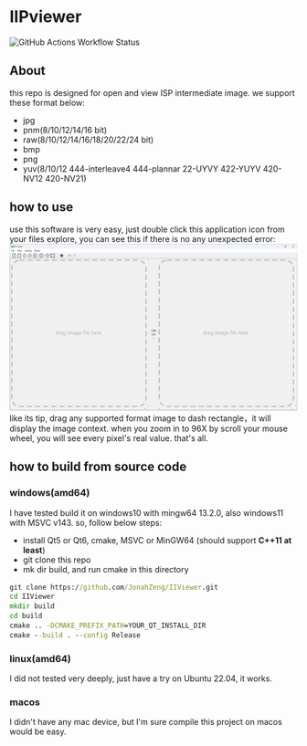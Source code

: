 # IIPviewer

![GitHub Actions Workflow Status](https://img.shields.io/github/actions/workflow/status/JonahZeng/IIViewer/cmake-windows-platform.yml)
## About
this repo is designed for open and view ISP intermediate image. we support these format below:
- jpg
- pnm(8/10/12/14/16 bit)
- raw(8/10/12/14/16/18/20/22/24 bit)
- bmp
- png
- yuv(8/10/12 444-interleave4 444-plannar 22-UYVY 422-YUYV 420-NV12 420-NV21)

## how to use
use this software is very easy, just double click this application icon from your files explore, you can see this if there is no any unexpected error:
![main-ui](./doc/image/main-ui.png)
like its tip, drag any supported format image to dash rectangle，it will display the image context. when you zoom in to 96X by scroll your mouse wheel, you will see every pixel's real value.
that's all.

## how to build from source code
### windows(amd64)
I have tested build it on windows10 with mingw64 13.2.0, also windows11 with MSVC v143.
so, follow below steps:
- install Qt5 or Qt6, cmake, MSVC or MinGW64 (should support **C++11 at least**)
- git clone this repo
- mk dir build, and run cmake in this directory
```bat
git clone https://github.com/JonahZeng/IIViewer.git
cd IIViewer
mkdir build
cd build
cmake .. -DCMAKE_PREFIX_PATH=YOUR_QT_INSTALL_DIR
cmake --build . --config Release
```

### linux(amd64)
I did not tested very deeply, just have a try on Ubuntu 22.04, it works.

### macos
I didn't have any mac device, but I'm sure compile this project on macos would be easy.
